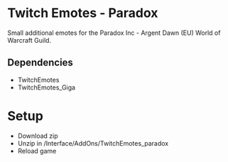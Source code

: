 # Twitch Emotes - Paradox
Small additional emotes for the Paradox Inc - Argent Dawn (EU) World of Warcraft Guild.

## Dependencies
* TwitchEmotes
* TwitchEmotes_Giga

# Setup
* Download zip
* Unzip in <Game root>/Interface/AddOns/TwitchEmotes_paradox
* Reload game
